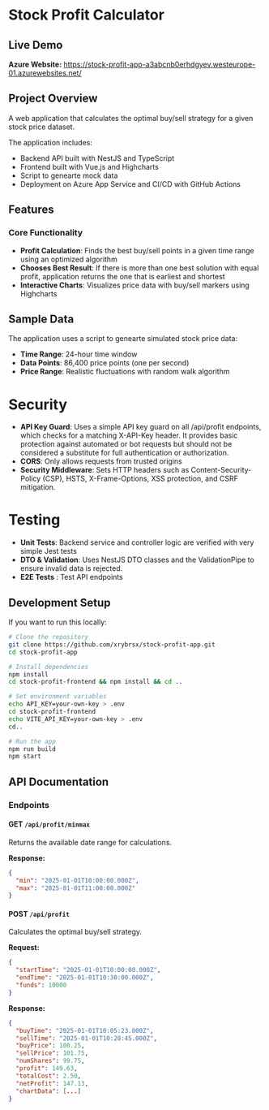 # Stock Profit Calculator

## Live Demo
**Azure Website:** https://stock-profit-app-a3abcnb0erhdgyev.westeurope-01.azurewebsites.net/

## Project Overview

A web application that calculates the optimal buy/sell strategy for a given stock price dataset. 

The application includes:
- Backend API built with NestJS and TypeScript
- Frontend built with Vue.js and Highcharts
- Script to genearte mock data 
- Deployment on Azure App Service and CI/CD with GitHub Actions

## Features

### Core Functionality
- **Profit Calculation**: Finds the best buy/sell points in a given time range using an optimized algorithm
- **Chooses Best Result**: If there is more than one best solution with equal profit, application returns the one that is earliest and shortest
- **Interactive Charts**: Visualizes price data with buy/sell markers using Highcharts

## Sample Data

The application uses a script to genearte simulated stock price data:
- **Time Range**: 24-hour time window
- **Data Points**: 86,400 price points (one per second)
- **Price Range**: Realistic fluctuations with random walk algorithm

# Security

- **API Key Guard**: Uses a simple API key guard on all /api/profit endpoints, which checks for a matching X-API-Key header. It provides basic protection against automated or bot requests but should not be considered a substitute for full authentication or authorization. 
- **CORS**: Only allows requests from trusted origins 
- **Security Middleware**: Sets HTTP headers such as Content-Security-Policy (CSP), HSTS, X-Frame-Options, XSS protection, and CSRF mitigation.

# Testing

- **Unit Tests**: Backend service and controller logic are verified with very simple Jest tests
- **DTO & Validation**: Uses NestJS DTO classes and the ValidationPipe to ensure invalid data is rejected.
- **E2E Tests** : Test API endpoints

## Development Setup

If you want to run this locally:

```bash
# Clone the repository
git clone https://github.com/xrybrsx/stock-profit-app.git
cd stock-profit-app

# Install dependencies
npm install
cd stock-profit-frontend && npm install && cd ..

# Set environment variables
echo API_KEY=your-own-key > .env
cd stock-profit-frontend
echo VITE_API_KEY=your-own-key > .env
cd..

# Run the app
npm run build
npm start
```

## API Documentation

### Endpoints

#### GET `/api/profit/minmax`
Returns the available date range for calculations.

**Response:**
```json
{
  "min": "2025-01-01T10:00:00.000Z",
  "max": "2025-01-01T11:00:00.000Z"
}
```

#### POST `/api/profit`
Calculates the optimal buy/sell strategy.

**Request:**
```json
{
  "startTime": "2025-01-01T10:00:00.000Z",
  "endTime": "2025-01-01T10:30:00.000Z",
  "funds": 10000
}
```

**Response:**
```json
{
  "buyTime": "2025-01-01T10:05:23.000Z",
  "sellTime": "2025-01-01T10:28:45.000Z",
  "buyPrice": 100.25,
  "sellPrice": 101.75,
  "numShares": 99.75,
  "profit": 149.63,
  "totalCost": 2.50,
  "netProfit": 147.13,
  "chartData": [...]
}
```
